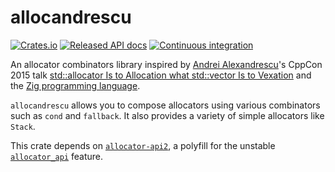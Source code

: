 # allocandrescu
[![Crates.io](https://img.shields.io/crates/v/allocandrescu.svg)](https://crates.io/crates/allocandrescu)
[![Released API docs](https://docs.rs/allocandrescu/badge.svg)](https://docs.rs/allocandrescu)
[![Continuous integration](https://github.com/wiktorwieclaw/allocandrescu/actions/workflows/ci.yaml/badge.svg?branch=main)](https://github.com/wiktorwieclaw/allocandrescu/actions/workflows/ci.yaml)

An allocator combinators library inspired by [Andrei Alexandrescu](https://en.wikipedia.org/wiki/Andrei_Alexandrescu)'s CppCon 2015 talk [std::allocator Is to Allocation what std::vector Is to Vexation](https://www.youtube.com/watch?v=LIb3L4vKZ7U) and the [Zig programming language](https://ziglang.org/).

`allocandrescu` allows you to compose allocators using various combinators such as
`cond` and `fallback`.
It also provides a variety of simple allocators like `Stack`.

This crate depends on [`allocator-api2`](https://crates.io/crates/allocator-api2), a polyfill for the unstable [`allocator_api`](https://doc.rust-lang.org/unstable-book/library-features/allocator-api.html) feature.
